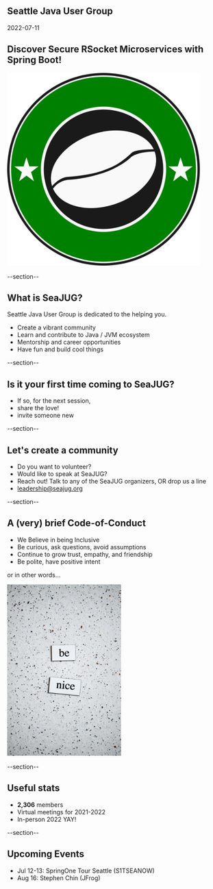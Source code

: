 ## Seattle Java User Group

2022-07-11

## Discover Secure RSocket Microservices with Spring Boot!

<img width="450" src="images/seajug.svg" style="background-color: transparent; border: none; box-shadow: none;" />

--section--

## What is SeaJUG?

Seattle Java User Group is dedicated to the helping you.

* Create a vibrant community
* Learn and contribute to Java / JVM ecosystem
* Mentorship and career opportunities
* Have fun and build cool things

--section--

## Is it your first time coming to SeaJUG?

 * If so, for the next session,
 * share the love!
 * invite someone new

--section--

## Let's create a community

* Do you want to volunteer?
* Would like to speak at SeaJUG?
* Reach out! Talk to any of the SeaJUG organizers, OR drop us a line
* leadership@seajug.org

--section--

## A (very) brief Code-of-Conduct

* We Believe in being Inclusive
* Be curious, ask questions, avoid assumptions
* Continue to grow trust, empathy, and friendship
* Be polite, have positive intent

or in other words...
<div >
    <img height=400px src="../images/nice.jpg" />
</div>

--section--

## Useful stats

* **2,306** members
* Virtual meetings for 2021-2022
* In-person 2022 YAY!

--section--

## Upcoming Events

* Jul 12-13: SpringOne Tour Seattle (S1TSEANOW)
* Aug 16: Stephen Chin (JFrog)
